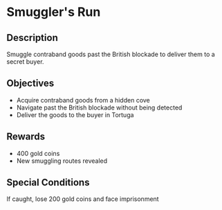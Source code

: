 # Smuggler's Run

## Description

Smuggle contraband goods past the British blockade to deliver them to a secret buyer.

## Objectives

- Acquire contraband goods from a hidden cove
- Navigate past the British blockade without being detected
- Deliver the goods to the buyer in Tortuga

## Rewards

- 400 gold coins
- New smuggling routes revealed

## Special Conditions

If caught, lose 200 gold coins and face imprisonment
